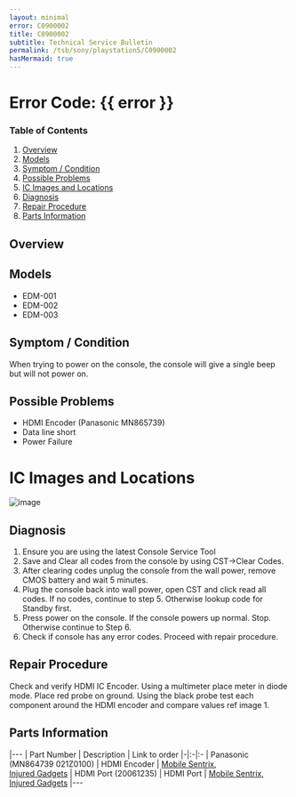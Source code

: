 ```yaml
---
layout: minimal
error: C0900002
title: C0900002
subtitle: Technical Service Bulletin
permalink: /tsb/sony/playstation5/C0900002
hasMermaid: true
---
```


# Error Code: {{ error }}

### Table of Contents
1. [Overview](#overview)
2. [Models](#models)
3. [Symptom / Condition](#symptom--condition)
4. [Possible Problems](#possible-problems)
5. [IC Images and Locations](#ic-images-and-locations)
6. [Diagnosis](#diagnosis)
6. [Repair Procedure](#repair-procedure)
6. [Parts Information](#parts-information)

## Overview

## Models
- EDM-001
- EDM-002
- EDM-003

## Symptom / Condition
When trying to power on the console, the console will give a single beep but will not power on.

## Possible Problems
- HDMI Encoder (Panasonic MN865739)<br>
- Data line short<br>
- Power Failure

# IC Images and Locations
![image](https://github.com/amoamare/amoamare.github.io/assets/15149902/267cbf56-17fa-4222-8bd1-487eeee9f6ad)

## Diagnosis

1. Ensure you are using the latest Console Service Tool
2. Save and Clear all codes from the console by using CST->Clear Codes.
3. After clearing codes unplug the console from the wall power, remove CMOS battery and wait 5 minutes.
4. Plug the console back into wall power, open CST and click read all codes.
If no codes, continue to step 5. Otherwise lookup code for Standby first.
5. Press power on the console.
If the console powers up normal. Stop. Otherwise continue to Step 6.
6. Check if console has any error codes. Proceed with repair procedure.

## Repair Procedure

Check and verify HDMI IC Encoder.
Using a multimeter place meter in diode mode. 
Place red probe on ground. 
Using the black probe test each component around the HDMI encoder and compare values ref image 1.


## Parts Information

|---
| Part Number | Description | Link to order
|-|:-|:-
| Panasonic (MN864739 021Z0100) | HDMI Encoder  | [Mobile Sentrix](https://www.mobilesentrix.com/hdmi-encoder-video-output-ic-chip-for-playstation-5-panasonic-mn864739),<br>[Injured Gadgets](https://www.injuredgadgets.com/catalog/product/view/id/39615/s/hdmi-encoder-video-output-ic-chip-for-ps5-mn864739/category/1503/)
| HDMI Port (20061235) | HDMI Port | [Mobile Sentrix](https://www.mobilesentrix.com/hdmi-port-for-playstation-5-ps5-premium),<br>[Injured Gadgets](https://www.injuredgadgets.com/hdmi-port-for-sony-playstation-5/)
|---
